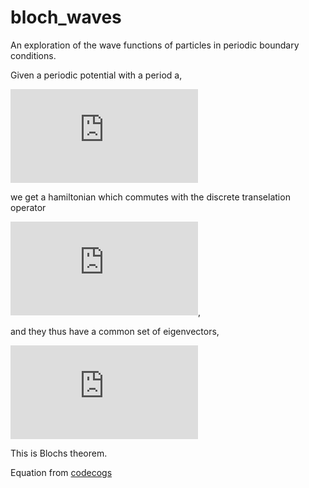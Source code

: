 # bloch_waves
An exploration of the wave functions of particles in periodic boundary conditions.

Given a periodic potential with a period a,

![equation](https://latex.codecogs.com/gif.latex?V%28x%20&plus;%20a%29%20%3D%20V%28a%29)

we get a hamiltonian which commutes with the discrete transelation operator

![equation](https://latex.codecogs.com/gif.latex?%5Chat%20T_n%20%5Cpsi%28x%29%20%3D%20%5Cpsi%28x%20&plus;%20na%29),

and they thus have a common set of eigenvectors, 

![equation](https://latex.codecogs.com/gif.latex?%5Chat%20T_n%20%5Cpsi_k%28x%29%20%3D%20%5Cexp%28ikna%29%5Cpsi_k%28x%29%2C%20%5C%2C%5C%2C%20%5Chat%20H%20%5Cpsi_k%28x%29%20%3D%20E_k%20%5Cpsi_k%28x%29.)

This is Blochs theorem. 


Equation from [codecogs](https://www.codecogs.com/latex/eqneditor.php)

